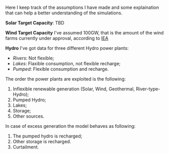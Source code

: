Here I keep track of the assumptions I have made and some explaination that can help a better understanding of the simulations.

**Solar Target Capacity**: TBD

**Wind Target Capacity** I've assumed 100GW, that is the amount of the wind farms currently under approval, according to [IEA](https://iea-wind.org/wp-content/uploads/2023/10/Italy_2022.pdf)

**Hydro** I've got data for three different Hydro power plants:
- *Rivers*: Not flexible;
- *Lakes*: Flaxible consumption, not flexible recharge;
- *Pumped*: Flexible consumption and recharge.

The order the power plants are exploited is the following:
1. Inflexible renewable generation (Solar, Wind, Geothermal, River-type-Hydro);
2. Pumped Hydro;
3. Lakes;
4. Storage;
5. Other sources.

In case of excess generation the model behaves as following:
1. The pumped hydro is recharged;
2. Other storage is recharged.
3. Curtailment.